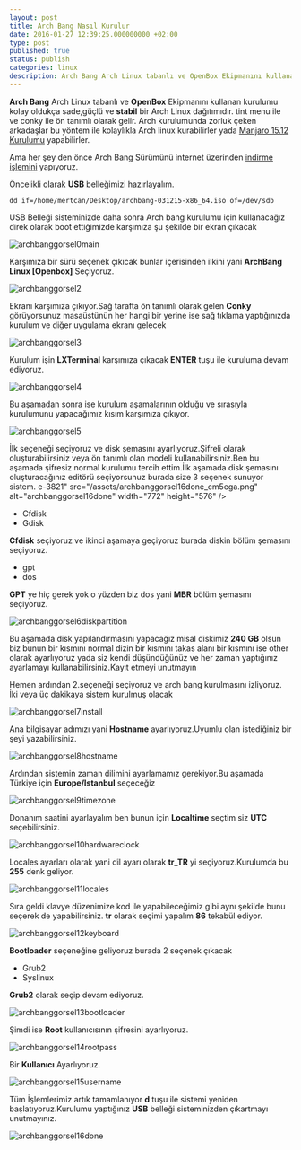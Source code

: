 ```yaml
---
layout: post
title: Arch Bang Nasıl Kurulur
date: 2016-01-27 12:39:25.000000000 +02:00
type: post
published: true
status: publish
categories: linux
description: Arch Bang Arch Linux tabanlı ve OpenBox Ekipmanını kullanan kurulumu kolay oldukça sade,güçlü ve stabil bir Arch Linux dağıtımıdır. tint menu ile ve conky
---
```


**Arch Bang** Arch Linux tabanlı ve **OpenBox** Ekipmanını kullanan kurulumu kolay oldukça sade,güçlü ve **stabil** bir Arch Linux dağıtımıdır. tint menu ile ve conky ile ön tanımlı olarak gelir. Arch kurulumunda zorluk çeken arkadaşlar bu yöntem ile kolaylıkla Arch linux kurabilirler yada [Manjaro 15.12 Kurulumu](https://mertcangokgoz.com/manjaro-15-12-kurulumu/) yapabilirler.

Ama her şey den önce Arch Bang Sürümünü internet üzerinden [indirme işlemini](http://sourceforge.net/projects/archbang/files/archbang-031215-x86_64.iso/download) yapıyoruz.

Öncelikli olarak **USB** belleğimizi hazırlayalım.

```console
dd if=/home/mertcan/Desktop/archbang-031215-x86_64.iso of=/dev/sdb
```

USB Belleği sisteminizde daha sonra Arch bang kurulumu için kullanacağız direk olarak boot ettiğimizde karşımıza şu şekilde bir ekran çıkacak

![archbanggorsel0main](/assets/archbanggorsel0main.jpg)

Karşımıza bir sürü seçenek çıkıcak bunlar içerisinden ilkini yani **ArchBang Linux [Openbox]** Seçiyoruz.

![archbanggorsel2](/assets/archbanggorsel2.png)

Ekranı karşımıza çıkıyor.Sağ tarafta ön tanımlı olarak gelen **Conky** görüyorsunuz masaüstünün her hangi bir yerine ise sağ tıklama yaptığınızda kurulum ve diğer uygulama ekranı gelecek

![archbanggorsel3](/assets/archbanggorsel3.png)

Kurulum işin **LXTerminal** karşımıza çıkacak **ENTER** tuşu ile kuruluma devam ediyoruz.

![archbanggorsel4](/assets/archbanggorsel4.png)

Bu aşamadan sonra ise kurulum aşamalarının olduğu ve sırasıyla kurulumunu yapacağımız kısım karşımıza çıkıyor.

![archbanggorsel5](/assets/archbanggorsel5.png)

İlk seçeneği seçiyoruz ve disk şemasını ayarlıyoruz.Şifreli olarak oluşturabilirsiniz veya ön tanımlı olan modeli kullanabilirsiniz.Ben bu aşamada şifresiz normal kurulumu tercih ettim.İlk aşamada disk şemasını oluşturacağınız editörü seçiyorsunuz burada size 3&nbsp;seçenek sunuyor sistem.
e-3821" src="/assets/archbanggorsel16done_cm5ega.png" alt="archbanggorsel16done" width="772" height="576" /></p>

- Cfdisk
- Gdisk

**Cfdisk** seçiyoruz ve ikinci aşamaya geçiyoruz burada diskin bölüm şemasını seçiyoruz.

- gpt
- dos

**GPT** ye hiç gerek yok o yüzden biz dos yani **MBR** bölüm şemasını seçiyoruz.

![archbanggorsel6diskpartition](/assets/archbanggorsel6diskpartition.png)

Bu aşamada disk yapılandırmasını yapacağız misal diskimiz **240 GB** olsun biz bunun bir kısmını normal dizin bir kısmını takas alanı bir kısmını ise other olarak ayarlıyoruz yada siz kendi düşündüğünüz ve her zaman yaptığınız ayarlamayı kullanabilirsiniz.Kayıt etmeyi unutmayın

Hemen ardından 2.seçeneği seçiyoruz ve arch bang kurulmasını izliyoruz. İki veya üç dakikaya sistem kurulmuş olacak

![archbanggorsel7install](/assets/archbanggorsel7install.png)

Ana bilgisayar adımızı yani **Hostname** ayarlıyoruz.Uyumlu olan istediğiniz bir şeyi yazabilirsiniz.

![archbanggorsel8hostname](/assets/archbanggorsel8hostname.png)

Ardından sistemin zaman dilimini ayarlamamız gerekiyor.Bu aşamada Türkiye için **Europe/Istanbul** seçeceğiz

![archbanggorsel9timezone](/assets/archbanggorsel9timezone.png)

Donanım saatini ayarlayalım ben bunun için **Localtime** seçtim siz **UTC** seçebilirsiniz.

![archbanggorsel10hardwareclock](/assets/archbanggorsel10hardwareclock.png)

Locales ayarları olarak yani dil ayarı olarak **tr\_TR** yi seçiyoruz.Kurulumda bu **255** denk geliyor.

![archbanggorsel11locales](/assets/archbanggorsel11locales.png)

Sıra geldi klavye düzenimize kod ile yapabileceğimiz gibi aynı şekilde bunu seçerek de yapabilirsiniz. **tr** olarak seçimi yapalım **86** tekabül ediyor.

![archbanggorsel12keyboard](/assets/archbanggorsel12keyboard.png)

**Bootloader** seçeneğine geliyoruz burada 2&nbsp;seçenek çıkacak

- Grub2
- Syslinux

**Grub2** olarak seçip devam ediyoruz.

![archbanggorsel13bootloader](/assets/archbanggorsel13bootloader.png)

Şimdi ise **Root** kullanıcısının şifresini ayarlıyoruz.

![archbanggorsel14rootpass](/assets/archbanggorsel14rootpass.png)

Bir **Kullanıcı** Ayarlıyoruz.

![archbanggorsel15username](/assets/archbanggorsel15username.png)

Tüm İşlemlerimiz artık tamamlanıyor **d** tuşu ile sistemi yeniden başlatıyoruz.Kurulumu yaptığınız **USB** belleği sisteminizden çıkartmayı unutmayınız.

![archbanggorsel16done](/assets/archbanggorsel16done.png)
